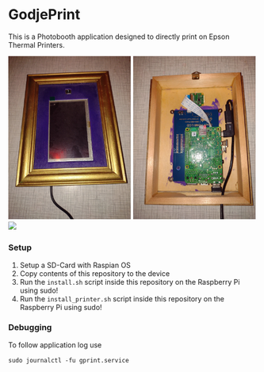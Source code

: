 # GodjePrint 
This is a Photobooth application designed to directly print on Epson Thermal Printers.

<div style="display:flex; margin-bottom:5px">
<img src="resources/front.jpg" width="49%">
<img src="resources/back.jpg" width="49%" style="margin-left: 5px">
</div>
<img src="resources/use_case.gif">

### Setup
  1. Setup a SD-Card with Raspian OS
  2. Copy contents of this repository to the device
  3. Run the `install.sh` script inside this repository on the Raspberry Pi using sudo!
  4. Run the `install_printer.sh` script inside this repository on the Raspberry Pi using sudo!


### Debugging
To follow application log use
```
sudo journalctl -fu gprint.service
```
